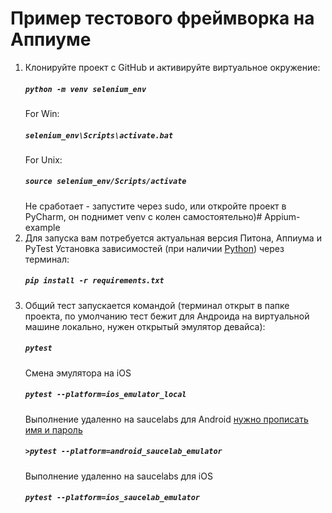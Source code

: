 # Пример тестового фреймворка на Аппиуме
1.  Клонируйте проект с GitHub и активируйте виртуальное окружение:
    ##### `python -m venv selenium_env`
    For Win:
    ##### `selenium_env\Scripts\activate.bat`
    For Unix:
    ##### `source selenium_env/Scripts/activate`
    Не сработает - запустите через sudo, или откройте проект в PyCharm, он поднимет venv с колен самостоятельно)# Appium-example
2.  Для запуска вам потребуется актуальная версия Питона, Аппиума и PyTest
    Установка зависимостей (при наличии [Python](https://www.python.org/)) через терминал:
    ##### `pip install -r requirements.txt`
3.  Общий тест запускается командой (терминал открыт в папке проекта, по умолчанию тест бежит для Андроида на виртуальной машине локально, нужен открытый эмулятор девайса):
    ##### `pytest`
    Смена эмулятора на iOS
    ##### `pytest --platform=ios_emulator_local`
    Выполнение удаленно на saucelabs для Android [нужно прописать имя и пароль](https://wiki.saucelabs.com/display/DOCS/Best+Practice%3A+Use+Environment+Variables+for+Authentication+Credentials)
    ##### `>pytest --platform=android_saucelab_emulator`
    Выполнение удаленно на saucelabs для iOS
    ##### `pytest --platform=ios_saucelab_emulator`